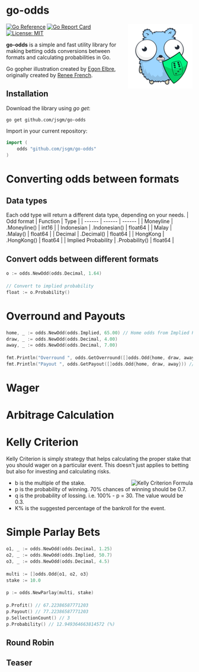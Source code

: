 # go-odds

<img align="right" src="https://github.com/jsgm/go-odds/raw/master/.github/go-odds.png" alt="go-odds" title="go-odds" />

[![Go Reference](https://pkg.go.dev/badge/badge/github.com/jsgm/go-odds.svg)](https://pkg.go.dev/github.com/jsgm/go-odds)
[![Go Report Card](https://goreportcard.com/badge/github.com/jsgm/go-odds)](https://goreportcard.com/report/github.com/jsgm/go-odds)
[![License: MIT](https://img.shields.io/badge/License-MIT-blue.svg)](https://opensource.org/licenses/MIT)

__go-odds__ is a simple and fast utility library for making betting odds conversions between formats and calculating probabilities in Go.

Go gopher illustration created by [Egon Elbre](https://github.com/egonelbre), originally created by [Renee French](https://reneefrench.blogspot.com/).

## Installation
Download the library using _go get_:
```
go get github.com/jsgm/go-odds
```

Import in your current repository:
```go
import (
    odds "github.com/jsgm/go-odds"
)
```

# Converting odds between formats
## Data types
Each odd type will return a different data type, depending on your needs.
| Odd format | Function | Type |
| ------ | ------ | ------ |
| Moneyline | .Moneyline() | int16 |
| Indonesian | .Indonesian() | float64 |
| Malay | .Malay() | float64 |
| Decimal | .Decimal() | float64 |
| HongKong | .HongKong() | float64 |
| Implied Probability | .Probability() | float64 |

## Convert odds between different formats
```go
o := odds.NewOdd(odds.Decimal, 1.64)

// Convert to implied probability
float := o.Probability()
```

# Overround and Payouts
```go
home, _ := odds.NewOdd(odds.Implied, 65.00) // Home odds from Implied Probability
draw, _ := odds.NewOdd(odds.Decimal, 4.00)
away, _ := odds.NewOdd(odds.Decimal, 7.00)

fmt.Println("Overround ", odds.GetOverround([]odds.Odd{home, draw, away})) // 4.285714285714278
fmt.Println("Payout ", odds.GetPayout([]odds.Odd{home, draw, away})) // 95.71428571428572
```

# Wager

# Arbitrage Calculation

# Kelly Criterion
Kelly Criterion is simply strategy that helps calculating the proper stake that you should wager on a particular event. This doesn't just applies to betting but also for investing and calculating risks.

<img align="right" src="https://latex.codecogs.com/svg.latex?\Large&space;K%=\frac{bp-q}{b}" alt="Kelly Criterion Formula">

- b is the multiple of the stake.
- p is the probability of winning. 70% chances of winning should be 0.7.
- q is the probability of lossing. i.e. 100% - p = 30. The value would be 0.3.
- K% is the suggested percentage of the bankroll for the event.

# Simple Parlay Bets
```go	
o1, _ := odds.NewOdd(odds.Decimal, 1.25)
o2, _ := odds.NewOdd(odds.Implied, 50.7)
o3, _ := odds.NewOdd(odds.Decimal, 4.5)

multi := []odds.Odd{o1, o2, o3} 
stake := 10.0

p := odds.NewParlay(multi, stake)

p.Profit() // 67.22386587771203
p.Payout() // 77.22386587771203
p.SellectionCount() // 3
p.Probability() // 12.949364663814572 (%)
```

## Round Robin
## Teaser